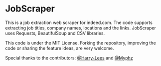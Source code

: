 # JobScraper

This is a job extraction web scraper for indeed.com. The code supports extracting job titles, company names, locations and the links.
JobScraper uses Requests, BeautifulSoup and CSV libraries. 

This code is under the MIT License. Forking the repository, improving the code or sharing the feature ideas, are very welcome.

Special thanks to the contributors: [@Harry-Lees](https://github.com/Harry-Lees) and [@Myphz](https://github.com/Myphz)
